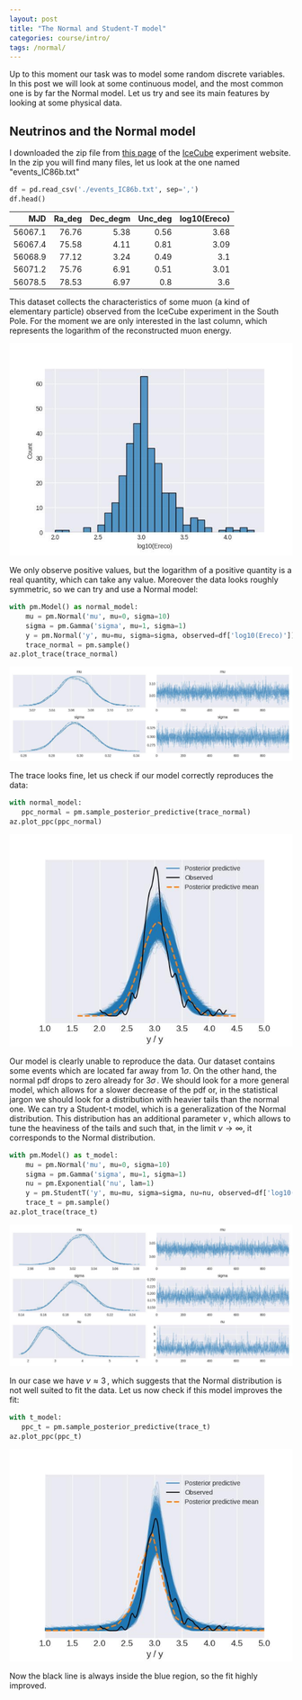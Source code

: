 ```yaml
---
layout: post
title: "The Normal and Student-T model"
categories: course/intro/
tags: /normal/
---
```


Up to this moment our task was to model some random discrete variables. 
In this post we will look at some continuous model, and the most common one
is by far the Normal model.
Let us try and see its main features by looking at some physical data.

## Neutrinos and the Normal model
I downloaded the zip file from [this page](https://icecube.wisc.edu/data-releases/2018/07/icecube-data-from-2008-to-2017-related-to-analysis-of-txs-0506056/)
of the [IceCube](https://it.wikipedia.org/wiki/IceCube) experiment website.
In the zip you will find many files, let us look at the one named "events_IC86b.txt"

```python
df = pd.read_csv('./events_IC86b.txt', sep=',')
df.head()
```

|     MJD |Ra_deg | Dec_degm |           Unc_deg |   log10(Ereco) |
|--------:|------:|---------:|------------------:|---------------:|
| 56067.1 | 76.76 |     5.38 |              0.56 |           3.68 |
| 56067.4 | 75.58 |     4.11 |              0.81 |           3.09 |
| 56068.9 | 77.12 |     3.24 |              0.49 |           3.1  |
| 56071.2 | 75.76 |     6.91 |              0.51 |           3.01 |
| 56078.5 | 78.53 |     6.97 |              0.8  |           3.6  |



This dataset collects the characteristics of some muon (a kind of elementary particle)
observed from the IceCube experiment in the South Pole.
For the moment we are only interested in the last column, which represents
the logarithm of the reconstructed muon energy.


![muon log energy](/docs/assets/images/normal/neutrinos_hist.jpg)

We only observe positive values, but the logarithm of a positive quantity is a real quantity, which can take any value.
Moreover the data looks roughly symmetric, so we can try and use a Normal model:

```python
with pm.Model() as normal_model:
    mu = pm.Normal('mu', mu=0, sigma=10)
    sigma = pm.Gamma('sigma', mu=1, sigma=1)
    y = pm.Normal('y', mu=mu, sigma=sigma, observed=df['log10(Ereco)'])
    trace_normal = pm.sample()
az.plot_trace(trace_normal)
```


![Normal model trace](/docs/assets/images/normal/trace_neutrinos_normal.jpg)

The trace looks fine, let us check if our model correctly reproduces the data:

```python
with normal_model:
   ppc_normal = pm.sample_posterior_predictive(trace_normal)
az.plot_ppc(ppc_normal)
```

![Normal model ppc](/docs/assets/images/normal/ppc_neutrinos_normal.jpg)

Our model is clearly unable to reproduce the data.
Our dataset contains some events which are located far away from $1\sigma$.
On the other hand, the normal pdf drops to zero already for $3\sigma\,.$
We should look for a more general model, which allows for a slower decrease of the pdf or,
in the statistical jargon we should look for a distribution with heavier tails than the normal one.
We can try a Student-t model, which is a generalization of the Normal distribution.
This distribution has an additional parameter $\nu\,,$ which allows to tune the heaviness of the tails 
and such that, in the limit $\nu \rightarrow \infty$, it corresponds to the Normal distribution.

```python
with pm.Model() as t_model:
    mu = pm.Normal('mu', mu=0, sigma=10)
    sigma = pm.Gamma('sigma', mu=1, sigma=1)
    nu = pm.Exponential('nu', lam=1)
    y = pm.StudentT('y', mu=mu, sigma=sigma, nu=nu, observed=df['log10(Ereco)'])
    trace_t = pm.sample()
az.plot_trace(trace_t)
```

![Student-t model trace](/docs/assets/images/normal/trace_neutrinos_t.jpg)

In our case we have $\nu \approx 3\,,$ which suggests that the Normal distribution
is not well suited to fit the data.
Let us now check if this model improves the fit:

```python
with t_model:
   ppc_t = pm.sample_posterior_predictive(trace_t)
az.plot_ppc(ppc_t)
```

![Student-t model ppc](/docs/assets/images/normal/ppc_neutrinos_t.jpg)

Now the black line is always inside the blue region, so the fit highly improved.

